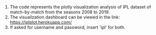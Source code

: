 1. The code represents the plotly visualization analysis of IPL dataset of match-by-match from the seasons 2008 to 2019.
2. The visualization dashboard can be viewed in the link: https://iplplot.herokuapp.com/
3. If asked for username and password, insert 'ipl' for both.
